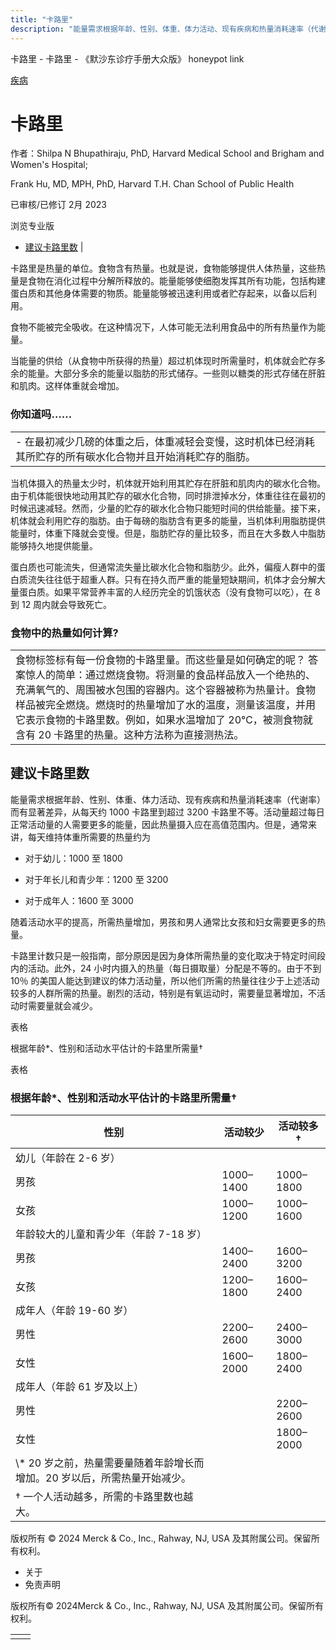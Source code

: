 ```yaml
---
title: "卡路里"
description: "能量需求根据年龄、性别、体重、体力活动、现有疾病和热量消耗速率（代谢率）而有显著差异，从每天约 1000 卡路里到超过 3200 卡路里不等。活动量超过每日正常活动量的人需要更多的能量，因此热量摄入应在高值范围内。但是，通常来讲，每天维持体重所需要的热量约为"
---
```


﻿卡路里 \- 卡路里 \- 《默沙东诊疗手册大众版》 honeypot link



[疾病](https://www.merckmanuals.com/home/resourcespages/healthyliving_rel2.3)

# 卡路里

作者：Shilpa N Bhupathiraju, PhD, Harvard Medical School and Brigham and Women's Hospital;

Frank Hu, MD, MPH, PhD, Harvard T.H. Chan School of Public Health

已审核/已修订 2月 2023

浏览专业版

- [建议卡路里数](#建议卡路里数_v60558068_zh) \|

卡路里是热量的单位。食物含有热量。也就是说，食物能够提供人体热量，这些热量是食物在消化过程中分解所释放的。能量能够使细胞发挥其所有功能，包括构建蛋白质和其他身体需要的物质。能量能够被迅速利用或者贮存起来，以备以后利用。

食物不能被完全吸收。在这种情况下，人体可能无法利用食品中的所有热量作为能量。

当能量的供给（从食物中所获得的热量）超过机体现时所需量时，机体就会贮存多余的能量。大部分多余的能量以脂肪的形式储存。一些则以糖类的形式存储在肝脏和肌肉。这样体重就会增加。

### 你知道吗……

|     |
| --- |
| - 在最初减少几磅的体重之后，体重减轻会变慢，这时机体已经消耗其所贮存的所有碳水化合物并且开始消耗贮存的脂肪。 |

当机体摄入的热量太少时，机体就开始利用其贮存在肝脏和肌肉内的碳水化合物。由于机体能很快地动用其贮存的碳水化合物，同时排泄掉水分，体重往往在最初的时候迅速减轻。然而，少量的贮存的碳水化合物只能短时间的供给能量。接下来，机体就会利用贮存的脂肪。由于每磅的脂肪含有更多的能量，当机体利用脂肪提供能量时，体重下降就会变慢。但是，脂肪贮存的量比较多，而且在大多数人中脂肪能够持久地提供能量。

蛋白质也可能流失，但通常流失量比碳水化合物和脂肪少。此外，偏瘦人群中的蛋白质流失往往低于超重人群。只有在持久而严重的能量短缺期间，机体才会分解大量蛋白质。如果平常营养丰富的人经历完全的饥饿状态（没有食物可以吃），在 8 到 12 周内就会导致死亡。

### 食物中的热量如何计算?

|     |
| --- |
| 食物标签标有每一份食物的卡路里量。而这些量是如何确定的呢？ 答案惊人的简单：通过燃烧食物。将测量的食品样品放入一个绝热的、充满氧气的、周围被水包围的容器内。这个容器被称为热量计。食物样品被完全燃烧。燃烧时的热量增加了水的温度，测量该温度，并用它表示食物的卡路里数。例如，如果水温增加了 20℃，被测食物就含有 20 卡路里的热量。这种方法称为直接测热法。 |

## 建议卡路里数

能量需求根据年龄、性别、体重、体力活动、现有疾病和热量消耗速率（代谢率）而有显著差异，从每天约 1000 卡路里到超过 3200 卡路里不等。活动量超过每日正常活动量的人需要更多的能量，因此热量摄入应在高值范围内。但是，通常来讲，每天维持体重所需要的热量约为

- 对于幼儿：1000 至 1800

- 对于年长儿和青少年：1200 至 3200

- 对于成年人：1600 至 3000


随着活动水平的提高，所需热量增加，男孩和男人通常比女孩和妇女需要更多的热量。

卡路里计数只是一般指南，部分原因是因为身体所需热量的变化取决于特定时间段内的活动。此外，24 小时内摄入的热量（每日摄取量）分配是不等的。由于不到 10％ 的美国人能达到建议的体力活动量，所以他们所需的热量往往少于上述活动较多的人群所需的热量。剧烈的活动，特别是有氧运动时，需要量显著增加，不活动时需要量就会减少。

表格

根据年龄\*、性别和活动水平估计的卡路里所需量†

表格

### 根据年龄\*、性别和活动水平估计的卡路里所需量†

| 性别 | 活动较少 | 活动较多† |
| --- | --- | --- |
| 幼儿（年龄在 2-6 岁） |
| 男孩 | 1000–1400 | 1000–1800 |
| 女孩 | 1000–1200 | 1000–1600 |
| 年龄较大的儿童和青少年（年龄 7-18 岁） |
| 男孩 | 1400–2400 | 1600–3200 |
| 女孩 | 1200–1800 | 1600–2400 |
| 成年人（年龄 19-60 岁） |
| 男性 | 2200–2600 | 2400–3000 |
| 女性 | 1600–2000 | 1800–2400 |
| 成年人（年龄 61 岁及以上） |
| 男性 |  | 2200–2600 |
| 女性 |  | 1800–2000 |
| \\* 20 岁之前，热量需要量随着年龄增长而增加。20 岁以后，所需热量开始减少。 |
| † 一个人活动越多，所需的卡路里数也越大。 |



版权所有 © 2024
Merck & Co., Inc., Rahway, NJ, USA 及其附属公司。保留所有权利。

- 关于
- 免责声明

版权所有© 2024Merck & Co., Inc., Rahway, NJ, USA 及其附属公司。保留所有权利。

|     |     |
| --- | --- |
|  |  |
